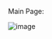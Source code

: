 Main Page:

![image](https://user-images.githubusercontent.com/61593963/126856157-e6175c84-b6a3-4183-aede-f0f40f0b9dfc.png)
